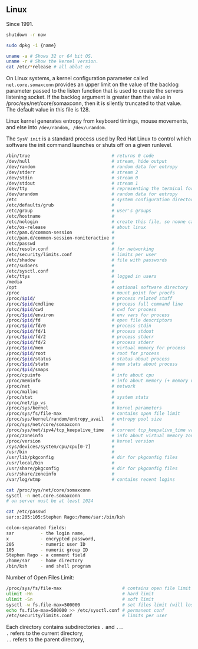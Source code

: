 Linux
-

Since 1991.

````sh
shutdown -r now

sudo dpkg -i {name}

uname -a # Shows 32 or 64 bit OS.
uname -r # Show the kernel version.
cat /etc/*release # all ablut os
````

On Linux systems, a kernel configuration parameter called `net.core.somaxconn`
provides an upper limit on the value of the backlog parameter passed to the listen function
that is used to create the servers listening socket.
If the backlog argument is greater than the value in /proc/sys/net/core/somaxconn,
then it is silently truncated to that value.
The default value in this file is 128.

Linux kernel generates entropy from keyboard timings, mouse movements, and else into
`/dev/random, /dev/urandom`.

The `SysV init` is a standard process used by Red Hat Linux to control
which software the init command launches or shuts off on a given runlevel.

````sh
/bin/true                               # returns 0 code
/dev/null                               # stream, hide output
/dev/random                             # random data for entropy
/dev/stderr                             # stream 2
/dev/stdin                              # stream 0
/dev/stdout                             # stream 1
/dev/tty                                # representing the terminal for the current process
/dev/urandom                            # random data for entropy
/etc                                    # system configuration directory
/etc/defaults/grub                      #
/etc/group                              # user's groups
/etc/hostname                           #
/etc/nologin                            # create this file, so noone can login to machine
/etc/os-release                         # about linux
/etc/pam.d/common-session               #
/etc/pam.d/common-session-noniteractive #
/etc/passwd                             #
/etc/resolv.conf                        # for networking
/etc/security/limits.conf               # limits per user
/etc/shadow                             # file with passwords
/etc/sudoers                            #
/etc/sysctl.conf                        #
/etc/ttys                               # logged in users
/media                                  #
/opt                                    # optional software directory
/proc                                   # mount point for procfs
/proc/$pid/                             # process related stuff
/proc/$pid/cmdline                      # process full command line
/proc/$pid/cwd                          # cwd for process
/proc/$pid/environ                      # env vars for process
/proc/$pid/fd                           # open file descriptors
/proc/$pid/fd/0                         # process stdin
/proc/$pid/fd/1                         # process stdout
/proc/$pid/fd/2                         # process stderr
/proc/$pid/fd/2                         # process stderr
/proc/$pid/mem                          # virtual memory for process
/proc/$pid/root                         # root for process
/proc/$pid/status                       # status about process
/proc/$pid/statm                        # mem stats about process
/proc/$pid/smaps                        #
/proc/cpuinfo                           # info about cpu
/proc/meminfo                           # info about memory (+ memory usage)
/proc/net                               # network
/proc/malloc                            #
/proc/stat                              # system stats
/proc/net/ip_vs                         #
/proc/sys/kernel                        # kernel parameters
/proc/sys/fs/file-max                   # contains open file limit
/proc/sys/kernel/random/entropy_avail   # entropy pool size
/proc/sys/net/core/somaxconn            #
/proc/sys/net/ipv4/tcp_keepalive_time   # current tcp_keepalive_time value
/proc/zoneinfo                          # info about virtual memory zones
/proc/version                           # kernel version
/sys/devices/system/cpu/cpu[0-7]        #
/usr/bin                                #
/usr/lib/pkgconfig                      # dir for pkgconfig files
/usr/local/bin                          #
/usr/share/pkgconfig                    # dir for pkgconfig files
/usr/share/zoneinfo                     #
/var/log/wtmp                           # contains recent logins
````

````sh
cat /proc/sys/net/core/somaxconn
sysctl -n net.core.somaxconn
# on server must be at least 1024
````

````sh
cat /etc/passwd
sar:x:205:105:Stephen Rago:/home/sar:/bin/ksh

colon-separated fields:
sar          - the login name,
x            - encrypted password,
205          - numeric user ID
105          - numeric group ID
Stephen Rago - a comment field
/home/sar    - home directory
/bin/ksh     - and shell program
````

Number of Open Files Limit:
````sh
/proc/sys/fs/file-max                       # contains open file limit
ulimit -Hn                                  # hard limit
ulimit -Sn                                  # soft limit
sysctl -w fs.file-max=500000                # set files limit (will lost after reboot)
echo fs.file-max=500000 >> /etc/sysctl.conf # permanent conf
/etc/security/limits.conf                   # limits per user
````

Each directory contains subdirectories `.` and `..`.
<br>`.` refers to the current directory,
<br>`..` refers to the parent directory,
